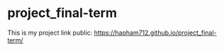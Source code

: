 # project_final-term
This is my project link public:  https://hapham712.github.io/project_final-term/
